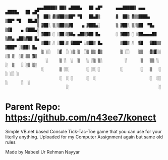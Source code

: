                                
                  ▄▄▄█████▓ ██▓ ▄████▄   ██ ▄█▀      ▄▄▄█████▓ ▄▄▄       ▄████▄   ██ ▄█▀
                  ▓  ██▒ ▓▒▓██▒▒██▀ ▀█   ██▄█▒       ▓  ██▒ ▓▒▒████▄    ▒██▀ ▀█   ██▄█▒ 
                  ▒ ▓██░ ▒░▒██▒▒▓█    ▄ ▓███▄░       ▒ ▓██░ ▒░▒██  ▀█▄  ▒▓█    ▄ ▓███▄░ 
                  ░ ▓██▓ ░ ░██░▒▓▓▄ ▄██▒▓██ █▄       ░ ▓██▓ ░ ░██▄▄▄▄██ ▒▓▓▄ ▄██▒▓██ █▄ 
                    ▒██▒ ░ ░██░▒ ▓███▀ ░▒██▒ █▄        ▒██▒ ░  ▓█   ▓██▒▒ ▓███▀ ░▒██▒ █▄
                    ▒ ░░   ░▓  ░ ░▒ ▒  ░▒ ▒▒ ▓▒        ▒ ░░    ▒▒   ▓▒█░░ ░▒ ▒  ░▒ ▒▒ ▓▒
                      ░     ▒ ░  ░  ▒   ░ ░▒ ▒░          ░      ▒   ▒▒ ░  ░  ▒   ░ ░▒ ▒░
                    ░       ▒ ░░        ░ ░░ ░         ░        ░   ▒   ░        ░ ░░ ░ 
                            ░  ░ ░      ░  ░                        ░  ░░ ░      ░  ░   
                               ░                                        ░               
# Parent Repo: https://github.com/n43ee7/konect

Simple VB.net based Console Tick-Tac-Toe game that you can use for your literlly anything.
Uploaded for my Computer Assignment again but same old rules

Made by Nabeel Ur Rehman Nayyar

